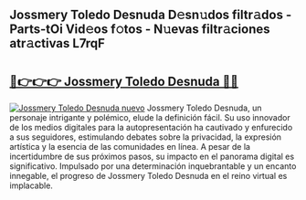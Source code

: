 ## Jossmery Toledo Desnuda D𝚎sn𝚞dos filtr𝚊dos - Parts-tOi Vid𝚎os f𝚘tos - N𝚞evas filtr𝚊ciones atr𝚊ctivas L7rqF

# <h2><a href="http://mb980ok.tromn.icu/?c=Jossmery+Toledo+Desnuda">🔗👉👉👉 Jossmery Toledo Desnuda 🔗🔗</a></h2>

[![Jossmery Toledo Desnuda nuevo](https://i.imgur.com/pEAQMta.gif)](http://mb980ok.tromn.icu/?c=Jossmery+Toledo+Desnuda)
Jossmery Toledo Desnuda, un personaje intrigante y polémico, elude la definición fácil. Su uso innovador de los medios digitales para la autopresentación ha cautivado y enfurecido a sus seguidores, estimulando debates sobre la privacidad, la expresión artística y la esencia de las comunidades en línea. A pesar de la incertidumbre de sus próximos pasos, su impacto en el panorama digital es significativo. Impulsado por una determinación inquebrantable y un encanto innegable, el progreso de Jossmery Toledo Desnuda en el reino virtual es implacable.
